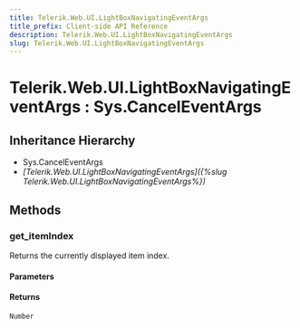 ```yaml
---
title: Telerik.Web.UI.LightBoxNavigatingEventArgs
title_prefix: Client-side API Reference
description: Telerik.Web.UI.LightBoxNavigatingEventArgs
slug: Telerik.Web.UI.LightBoxNavigatingEventArgs
---
```


# Telerik.Web.UI.LightBoxNavigatingEventArgs : Sys.CancelEventArgs 

## Inheritance Hierarchy

* Sys.CancelEventArgs
* *[Telerik.Web.UI.LightBoxNavigatingEventArgs]({%slug Telerik.Web.UI.LightBoxNavigatingEventArgs%})*


## Methods

###  get_itemIndex

Returns the currently displayed item index.

#### Parameters

#### Returns

`Number` 

